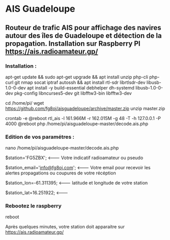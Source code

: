 # AIS Guadeloupe

## Routeur de trafic AIS pour affichage des navires autour des îles de Guadeloupe et détection de la propagation. Installation sur Raspberry PI https://ais.radioamateur.gp/

### Installation :

apt-get update && sudo apt-get upgrade && apt install unzip php-cli php-curl git nmap socat iptraf autossh && apt install rtl-sdr librtlsdr-dev libusb-1.0-0-dev 
apt install -y build-essential debhelper dh-systemd libusb-1.0-0-dev pkg-config libncurses5-dev git libfftw3-bin libfftw3-dev

cd /home/pi/
wget https://github.com/fg8oj/aisguadeloupe/archive/master.zip
unzip master.zip 

crontab -e
@reboot rtl_ais -l 161.966M -r 162.015M -g 48 -T -h 127.0.0.1 -P 4000
@reboot php /home/pi/aisguadeloupe-master/decode.ais.php

### Edition de vos paramétres : 

nano /home/pi/aisguadeloupe-master/decode.ais.php

$station='FG5ZBX'; <--- Votre indicatif radioamateur ou pseudo

$station_email='info@fg8oj.com'; <--- Votre email pour recevoir les alertes propagations ou coupures de votre récéption

$station_lon=-61.311395; <--- latitude et longitude  de votre station

$station_lat=16.251922;  <--- 

### Rebootez le raspberry

reboot

Après quelques minutes, votre station doit apparaitre sur https://ais.radioamateur.gp/
